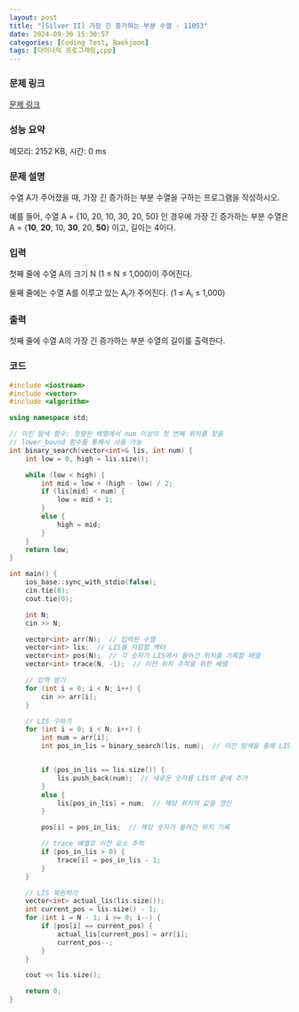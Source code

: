 ```yaml
---
layout: post
title: "[Silver II] 가장 긴 증가하는 부분 수열 - 11053"
date: 2024-09-30 15:30:57
categories: [Coding Test, Baekjoon]
tags: [다이나믹 프로그래밍,cpp]
---
```


### 문제 링크

[문제 링크](https://www.acmicpc.net/problem/11053)

### 성능 요약

메모리: 2152 KB, 시간: 0 ms

### 문제 설명

<p>수열 A가 주어졌을 때, 가장 긴 증가하는 부분 수열을 구하는 프로그램을 작성하시오.</p>

<p>예를 들어, 수열 A = {10, 20, 10, 30, 20, 50} 인 경우에 가장 긴 증가하는 부분 수열은 A = {<strong>10</strong>, <strong>20</strong>, 10, <strong>30</strong>, 20, <strong>50</strong>} 이고, 길이는 4이다.</p>

### 입력

 <p>첫째 줄에 수열 A의 크기 N (1 ≤ N ≤ 1,000)이 주어진다.</p>

<p>둘째 줄에는 수열 A를 이루고 있는 A<sub>i</sub>가 주어진다. (1 ≤ A<sub>i</sub> ≤ 1,000)</p>

### 출력

 <p>첫째 줄에 수열 A의 가장 긴 증가하는 부분 수열의 길이를 출력한다.</p>

### 코드

```cpp
#include <iostream>
#include <vector>
#include <algorithm>

using namespace std;

// 이진 탐색 함수: 정렬된 배열에서 num 이상의 첫 번째 위치를 찾음
// lower_bound 함수를 통해서 사용 가능
int binary_search(vector<int>& lis, int num) {
	int low = 0, high = lis.size();

	while (low < high) {
		int mid = low + (high - low) / 2;
		if (lis[mid] < num) {
			low = mid + 1;
		}
		else {
			high = mid;
		}
	}
	return low;
}

int main() {
	ios_base::sync_with_stdio(false);
	cin.tie(0);
	cout.tie(0);

	int N;
	cin >> N;

	vector<int> arr(N);  // 입력된 수열
	vector<int> lis;  // LIS를 저장할 벡터
	vector<int> pos(N);  // 각 숫자가 LIS에서 들어간 위치를 기록할 배열
	vector<int> trace(N, -1);  // 이전 위치 추적을 위한 배열

	// 입력 받기
	for (int i = 0; i < N; i++) {
		cin >> arr[i];
	}

	// LIS 구하기
	for (int i = 0; i < N; i++) {
		int num = arr[i];
		int pos_in_lis = binary_search(lis, num);  // 이진 탐색을 통해 LIS에서 들어갈 위치를 찾음


		if (pos_in_lis == lis.size()) {
			lis.push_back(num);  // 새로운 숫자를 LIS의 끝에 추가
		}
		else {
			lis[pos_in_lis] = num;  // 해당 위치의 값을 갱신
		}

		pos[i] = pos_in_lis;  // 해당 숫자가 들어간 위치 기록

		// trace 배열로 이전 요소 추적
		if (pos_in_lis > 0) {
			trace[i] = pos_in_lis - 1;
		}
	}

	// LIS 복원하기
	vector<int> actual_lis(lis.size());
	int current_pos = lis.size() - 1;
	for (int i = N - 1; i >= 0; i--) {
		if (pos[i] == current_pos) {
			actual_lis[current_pos] = arr[i];
			current_pos--;
		}
	}

	cout << lis.size();

	return 0;
}
```
